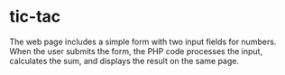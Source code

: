 # tic-tac
The web page includes a simple form with two input fields for numbers. When the user submits the form, the PHP code processes the input, calculates the sum, and displays the result on the same page.
